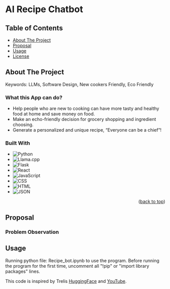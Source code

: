 # AI Recipe Chatbot
## Table of Contents
- [About The Project](#About_The_Project)
- [Proposal](#Proposal)
- [Usage](#Usage)
- [License](#License)

<!-- ABOUT THE PROJECT -->
## About The Project
Keywords: LLMs, Software Design, New cookers Friendly, Eco Friendly

### What this App can do?
* Help people who are new to cooking can have more tasty and healthy food at home and save money on food.
* Make an echo-friendly decision for grocery shopping and ingredient choosing.
* Generate a personalized and unique recipe, “Everyone can be a chief”!

### Built With
* ![Python](https://img.shields.io/badge/Python-3776AB?style=for-the-badge&logo=python&logoColor=white)
* ![Llama.cpp](https://img.shields.io/badge/Llama.cpp-002b36?style=for-the-badge)
* ![Flask](https://img.shields.io/badge/Flask-000000?style=for-the-badge&logo=flask&logoColor=white)
* ![React](https://img.shields.io/badge/React-20232A?style=for-the-badge&logo=react&logoColor=61DAFB)
* ![JavaScript](https://img.shields.io/badge/JavaScript-F7DF1E?style=for-the-badge&logo=javascript&logoColor=black)
* ![CSS](https://img.shields.io/badge/CSS-1572B6?style=for-the-badge&logo=css3&logoColor=white)
* ![HTML](https://img.shields.io/badge/HTML-E34F26?style=for-the-badge&logo=html5&logoColor=white)
* ![JSON](https://img.shields.io/badge/JSON-000000?style=for-the-badge&logo=json&logoColor=white)
  
<p align="right">(<a href="#readme-top">back to top</a>)</p>

## Proposal

### Problem Observation

## Usage
Running python file: Recipe_bot.ipynb to use the program. Before running the program for the first time, uncomment all "!pip" or "import library packages" lines.

This code is inspired by Trelis [HuggingFace](https://huggingface.co/Trelis) and [YouTube](https://www.youtube.com/@TrelisResearch).

